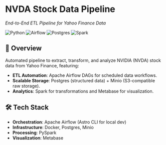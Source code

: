 
# NVDA Stock Data Pipeline  
*End-to-End ETL Pipeline for Yahoo Finance Data*  

![Python](https://img.shields.io/badge/Python-3.10%2B-blue)
![Airflow](https://img.shields.io/badge/Apache_Airflow-2.6+-orange)
![Postgres](https://img.shields.io/badge/Postgres-15+-blue)
![Spark](https://img.shields.io/badge/Apache_Spark-3.5+-red)

## 📌 Overview  
Automated pipeline to extract, transform, and analyze NVIDIA (NVDA) stock data from Yahoo Finance, featuring:  
- **ETL Automation**: Apache Airflow DAGs for scheduled data workflows.  
- **Scalable Storage**: Postgres (structured data) + Minio (S3-compatible raw storage).  
- **Analytics**: Spark for transformations and Metabase for visualization.  

## 🛠️ Tech Stack  
- **Orchestration**: Apache Airflow (Astro CLI for local dev)  
- **Infrastructure**: Docker, Postgres, Minio  
- **Processing**: PySpark  
- **Visualization**: Metabase  



